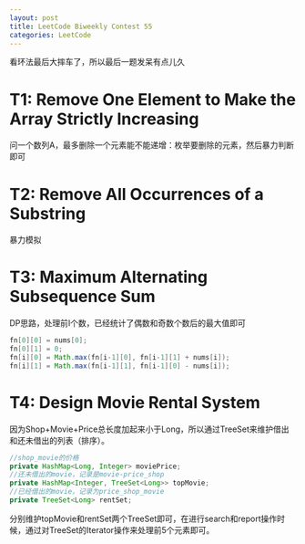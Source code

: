 ```yaml
---
layout: post
title: LeetCode Biweekly Contest 55
categories: LeetCode
---
```

看环法最后大摔车了，所以最后一题发呆有点儿久

# T1: Remove One Element to Make the Array Strictly Increasing
问一个数列A，最多删除一个元素能不能递增：枚举要删除的元素，然后暴力判断即可

# T2: Remove All Occurrences of a Substring
暴力模拟

# T3: Maximum Alternating Subsequence Sum
DP思路，处理前I个数，已经统计了偶数和奇数个数后的最大值即可

```java
fn[0][0] = nums[0];
fn[0][1] = 0;
fn[i][0] = Math.max(fn[i-1][0], fn[i-1][1] + nums[i]);
fn[i][1] = Math.max(fn[i-1][1], fn[i-1][0] - nums[i]);
```

# T4: Design Movie Rental System
因为Shop+Movie+Price总长度加起来小于Long，所以通过TreeSet来维护借出和还未借出的列表（排序）。

```java
//shop_movie的价格
private HashMap<Long, Integer> moviePrice;
//还未借出的movie，记录是movie-price_shop
private HashMap<Integer, TreeSet<Long>> topMovie;
//已经借出的movie，记录为price_shop_movie
private TreeSet<Long> rentSet;
```

分别维护topMovie和rentSet两个TreeSet即可，在进行search和report操作时候，通过对TreeSet的Iterator操作来处理前5个元素即可。
